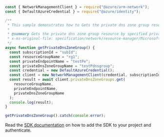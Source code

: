 ```javascript
const { NetworkManagementClient } = require("@azure/arm-network");
const { DefaultAzureCredential } = require("@azure/identity");

/**
 * This sample demonstrates how to Gets the private dns zone group resource by specified private dns zone group name.
 *
 * @summary Gets the private dns zone group resource by specified private dns zone group name.
 * x-ms-original-file: specification/network/resource-manager/Microsoft.Network/stable/2021-05-01/examples/PrivateEndpointDnsZoneGroupGet.json
 */
async function getPrivateDnsZoneGroup() {
  const subscriptionId = "subId";
  const resourceGroupName = "rg1";
  const privateEndpointName = "testPe";
  const privateDnsZoneGroupName = "testPdnsgroup";
  const credential = new DefaultAzureCredential();
  const client = new NetworkManagementClient(credential, subscriptionId);
  const result = await client.privateDnsZoneGroups.get(
    resourceGroupName,
    privateEndpointName,
    privateDnsZoneGroupName
  );
  console.log(result);
}

getPrivateDnsZoneGroup().catch(console.error);
```

Read the [SDK documentation](https://github.com/Azure/azure-sdk-for-js/blob/%40azure%2Farm-network_27.0.0/sdk/network/arm-network/README.md) on how to add the SDK to your project and authenticate.

